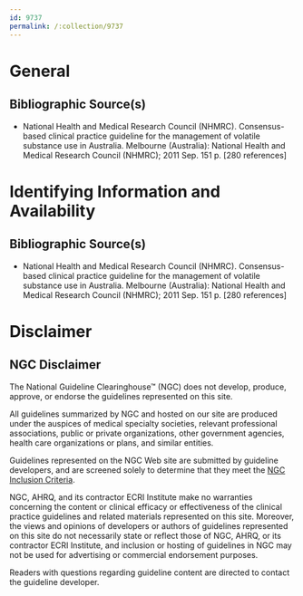 ```yaml
---
id: 9737
permalink: /:collection/9737
---
```


# General

## Bibliographic Source(s)

- National Health and Medical Research Council (NHMRC). Consensus-based clinical practice guideline for the management of volatile substance use in Australia. Melbourne (Australia): National Health and Medical Research Council (NHMRC); 2011 Sep. 151 p. [280 references]

# Identifying Information and Availability

## Bibliographic Source(s)

- National Health and Medical Research Council (NHMRC). Consensus-based clinical practice guideline for the management of volatile substance use in Australia. Melbourne (Australia): National Health and Medical Research Council (NHMRC); 2011 Sep. 151 p. [280 references]

# Disclaimer

## NGC Disclaimer

The National Guideline Clearinghouse™ (NGC) does not develop, produce, approve, or endorse the guidelines represented on this site.

All guidelines summarized by NGC and hosted on our site are produced under the auspices of medical specialty societies, relevant professional associations, public or private organizations, other government agencies, health care organizations or plans, and similar entities.

Guidelines represented on the NGC Web site are submitted by guideline developers, and are screened solely to determine that they meet the [NGC Inclusion Criteria](/help-and-about/summaries/inclusion-criteria).

NGC, AHRQ, and its contractor ECRI Institute make no warranties concerning the content or clinical efficacy or effectiveness of the clinical practice guidelines and related materials represented on this site. Moreover, the views and opinions of developers or authors of guidelines represented on this site do not necessarily state or reflect those of NGC, AHRQ, or its contractor ECRI Institute, and inclusion or hosting of guidelines in NGC may not be used for advertising or commercial endorsement purposes.

Readers with questions regarding guideline content are directed to contact the guideline developer.

